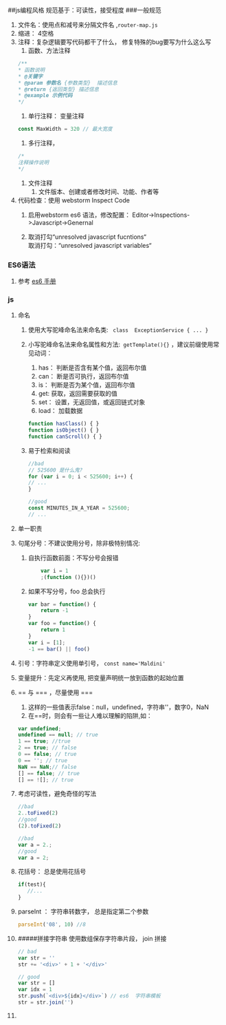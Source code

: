 ##js编程风格
规范基于：可读性，接受程度
###一般规范
1. 文件名：使用点和减号来分隔文件名 ,`router-map.js`
1. 缩进： 4空格
1. 注释：复杂逻辑要写代码都干了什么， 修复特殊的bug要写为什么这么写
    1. 函数、方法注释
    ```js
    /** 
    * 函数说明 
    * @关键字 
    * @param 参数名 {参数类型}  描述信息 
    * @return {返回类型} 描述信息 
    * @example 示例代码 
    */
    ```
    1. 单行注释： 变量注释
    ```js
    const MaxWidth = 320 // 最大宽度
    ```
    1. 多行注释，
    ```js
    /*
    注释操作说明
    */
    ```
    1. 文件注释
        1. 文件版本、创建或者修改时间、功能、作者等
1. 代码检查：使用 webstorm Inspect Code
   1. <p>启用webstorm es6 语法，修改配置： Editor->Inspections->Javascript->Genernal </p>
   2. <p>取消打勾“unresolved javascript fucntions“  <br>
      取消打勾：“unresolved javascript variables“</p>
### ES6语法
1. 参考 [es6 手册](http://es6.ruanyifeng.com/#docs/style)

### js
1. 命名
    1. 使用大写驼峰命名法来命名类: ` class  ExceptionService { ... }`
    1. 小写驼峰命名法来命名属性和方法:`  getTemplate(){} ` ，建议前缀使用常见动词：
        1. has： 判断是否含有某个值，返回布尔值
        1. can： 断是否可执行，返回布尔值
        1. is：  判断是否为某个值，返回布尔值
        1. get:  获取，返回需要获取的值
        1. set： 设置，无返回值，或返回链式对象
        1. load： 加载数据
        
        ```js
        function hasClass() { }
        function isObject() { }
        function canScroll() { }
        
        ```
    1. 易于检索和阅读
        ```js
        //bad
        // 525600 是什么鬼?
        for (var i = 0; i < 525600; i++) {
        // ...
        }
        
        //good 
        const MINUTES_IN_A_YEAR = 525600;
        // ...
        ```    

1. 单一职责
1. 句尾分号：不建议使用分号，除非极特别情况:
    1. 自执行函数前面：不写分号会报错
        ```js
            var i = 1
            ;(function (){})()
        ```
     1.  如果不写分号，foo 总会执行
            ```js
            var bar = function() {
                return -1
            }
            var foo = function() {
                return 1
            }
            var i = [1];
            -1 == bar() || foo()
            ```
1. 引号：字符串定义使用单引号， `const name='Maldini'` 
1. 变量提升：先定义再使用, 把变量声明统一放到函数的起始位置
1. == 与 === ，尽量使用 ===
    1. 这样的一些值表示false：null，undefined，字符串''，数字0，NaN
    1. 在==时，则会有一些让人难以理解的陷阱,如：
    ```js
    var undefined; 
    undefined == null; // true 
    1 == true; //true 
    2 == true; // false 
    0 == false; // true 
    0 == ''; // true 
    NaN == NaN;// false 
    [] == false; // true 
    [] == ![]; // true       
    ```
1. 考虑可读性，避免奇怪的写法
    ```js
    //bad
    2..toFixed(2)
    //good
    (2).toFixed(2)
    ```    
    ```js
    //bad
    var a = 2.;
    //good
    var a = 2;
    ```
1. 花括号： 总是使用花括号
    ```js
    if(test){
       //...
    }
    ```
1. parseInt ： 字符串转数字， 总是指定第二个参数
    ```js
    parseInt('08', 10) //8
    ```
1. #####拼接字符串
    使用数组保存字符串片段， join 拼接
    ```js
    // bad
    var str = ''
    str += '<div>' + 1 + '</div>'
    ```
    ```js
    // good
    var str = []
    var idx = 1
    str.push(`<div>${idx}</div>`) // es6  字符串模板
    str = str.join('')
    ```
1. 
    



   
   